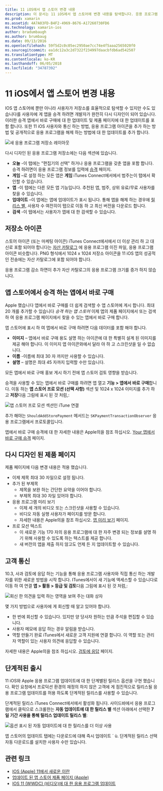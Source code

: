 ```yaml
---
title: 11 iOS에서 앱 스토어 변경 내용
description: 이 문서는 11 iOS에서 앱 스토어에 변경 내용을 탐색합니다. 응용 프로그램의 저장소 아이콘, 승격 된 앱에서 바로 구매, 다시 디자인 된 제품 페이지, 고객 통신 및 단계적된 릴리스 설명합니다.
ms.prod: xamarin
ms.assetid: 4A7A03FD-B4F2-4969-8676-A17260730FD6
ms.technology: xamarin-ios
author: bradumbaugh
ms.author: brumbaug
ms.date: 09/13/2016
ms.openlocfilehash: 59f5d2c0c05ec2950ae7cc74e4f5aaa2565020f0
ms.sourcegitcommit: ea1dc12a3c2d7322f234997daacbfdb6ad542507
ms.translationtype: MT
ms.contentlocale: ko-KR
ms.lasthandoff: 06/05/2018
ms.locfileid: "34787392"
---
```

# <a name="app-store-changes-in-ios-11"></a>11 iOS에서 앱 스토어 변경 내용

IOS 앱 스토어에 뿐만 아니라 사용자가 저장소를 효율적으로 탐색할 수 있지만 수도 있습니다를 사용자에 게 앱을 승격 하려면 개발자가 완전히 다시 디자인이 되어 있습니다. 이러한 승격 앱에서 바로 구매에 대 한 업데이트 및 제품 페이지에 대 한 업데이트를 포함 합니다. 또한 11 iOS 사용자와 통신 하는 방법, 응용 프로그램 아이콘을 추가 하는 방법 및 공개적으로 응용 프로그램을 해제 하는 방법에 대 한 업데이트를 추가 합니다.

![새 응용 프로그램 저장소 레이아웃](app-store-changes-images/image3.jpg)

다시 디자인 된 응용 프로그램 저장소에는 다음 섹션에 있습니다.

- **오늘** -이 탭에는 "편집기의 선택" 하거나 응용 프로그램을 갖춘 앱을 포함 합니다. 승격 하려면이 응용 프로그램 정보를 입력에 [승격](https://developer.apple.com//contact/app-store/promote/) 페이지.
- **게임** –로 설정 하는 모든 앱은 **게임** iTunes Connect에서에서 범주는이 탭에서 확인할 수 있습니다.
- **앱** -이 탭에는 다른 모든 앱 기능입니다. 추천된 앱, 범주, 상위 유료/무료 사용자를 찾을 수 있습니다.
- **업데이트** –이 앱에는 앱에 업데이트가 표시 됩니다. 통해 앱을 해제 하는 경우에 [릴리스 별](#Phased_Release), 사용자 수 여전히이 탭으로 이동 하 고 최신 버전을 다운로드 합니다.
- **검색** -이 탭에서는 사용자가 앱에 대 한 검색할 수 있습니다.

## <a name="store-icon"></a>저장소 아이콘

스토어 아이콘 (또는 마케팅 아이콘) iTunes Connect에서에서 더 이상 관리 하 고 대신로 포함 되어야 합니다는 [자산 카탈로그](~/ios/app-fundamentals/images-icons/app-icons.md) 에 응용 프로그램 이진 파일, 응용 프로그램 아이콘 비슷합니다. PNG 형식에서 1024 x 1024 저장소 아이콘을 11 iOS 앱의 성공적인 전송에는 자산 카탈로그에 포함 되어야 합니다.

응용 프로그램 감소 하면이 추가 자산 카탈로그의 응용 프로그램 크기를 증가 하지 않습니다.


## <a name="in-app-purchases-promoted-in-the-app-store"></a>앱 스토어에서 승격 하는 앱에서 바로 구매

Apple 했습니다 앱에서 바로 구매를 더 쉽게 검색할 수 앱 스토어에 게시 합니다. 최대 20 개를 추가할 수 있습니다 _승격 하는 앱 스토어_ 이제 앱의 제품 페이지에서 또는 검색 하 여 응용 프로그램 페이지에서 찾을 수 있는 앱에서 바로 구매 합니다.

앱 스토어에 표시 하 여 앱에서 바로 구매 하려면 다음 데이터를 포함 해야 합니다.

- **이미지** – 앱에서 바로 구매 용도 설명 하는 아이콘에 대 한 특별히 설계 된 이미지를 제공 해야 합니다. 이 이미지 앱 아이콘와에서 달라 야 하 고 스크린샷을 일 수 없습니다.
- **이름** -이름에 최대 30 자 까지만 사용할 수 있습니다.
- **설명** – 설명은 최대 45 자까지 입력할 수만 있습니다.

모든 앱에서 바로 구매 홍보 게시 하기 전에 앱 스토어 검토 영향을 받습니다.

승격을 사용할 수 있는 앱에서 바로 구매를 하려면 앱 열고 **기능 > 앱에서 바로 구매**합니다. 이동 하는 **앱 스토어 프로 모션 (선택 사항)** 섹션 및 1024 x 1024 이미지를 추가 하 고 **저장**다음 그림에 표시 된 것 처럼,:

![앱 스토어 프로 모션 섹션인 iTune 연결](app-store-changes-images/image4.png)

추가 해야는 `ShouldAddStorePayment` 메서드는 `SKPaymentTransactionObserver` 응용 프로그램에서 프로토콜입니다.

앱에서 바로 구매 승격에 대 한 자세한 내용은 Apple의을 참조 하십시오. [Your 앱에서 바로 구매 승격](https://developer.apple.com/app-store/promoting-in-app-purchases/) 페이지.

## <a name="redesigned-product-page"></a>다시 디자인 된 제품 페이지

제품 페이지에 다음 변경 내용은 적용 했습니다.

- 이제 제목 최대 30 자일으로 설정 됩니다.
- 추가 된 부제목
    - 제목을 보완 하는 간단한 요약을 이어야 합니다.
    - 부제목 최대 30 자일 있어야 합니다.
- 응용 프로그램 미리 보기
    - 이제 세 개의 비디오 또는 스크린샷을 사용할 수 있습니다.
    - 비디오 자동 실행 사용자가 페이지를 방문 합니다.
    - 자세한 내용은 Apple의을 참조 하십시오. [앱 미리 보기](https://developer.apple.com/app-store/app-previews/) 페이지.
- 프로 모션 텍스트
    - 이 새로운 기능 170 자의 응용 프로그램에 대 한 자주 변경 되는 정보를 설명 하기 위해 사용할 수 있도록 하는 텍스트를 제공 합니다.
    - 새 버전의 앱을 제출 하지 않고도 언제 든 지 업데이트할 수 있습니다.

## <a name="customer-communication"></a>고객 통신

10.3, 사과 검토에 응답 하는 기능을 통해 응용 프로그램 사용자와 직접 통신 하는 개발자를 위한 새로운 방법을 시작 합니다. ITunes에서이 새 기능에 액세스할 수 있습니다로 이동 하 여 연결 **앱 > 활동 > 등급 및 검토**다음 그림에 표시 된 것 처럼,:

![회신 한 의견을 입력 하는 영역을 보여 주는 대화 상자](app-store-changes-images/image5.png)

몇 가지 방법으로 사용자에 게 회신할 때 알고 있어야 합니다.

- 한 번에 회신할 수 있습니다. 있지만 양 당사자 원하는 만큼 주석을 편집할 수 있습니다.
- 사용자 메모에 응답 하는 경우 알림을 받습니다.
- 역할 만들기 완료 iTunes에서 새로운 고객 지원에 연결 합니다. 이 역할 또는 관리자 역할이 있는 사용자 의견에 응답할 수 있습니다.

자세한 내용은 Apple의을 참조 하십시오. [검토에 응답](https://developer.apple.com/app-store/responding-to-reviews/) 페이지.

<a name="Phased_Release"/>

## <a name="phased-release"></a>단계적된 출시

11 iOS와 Apple 응용 프로그램 업데이트에 대 한 단계별된 릴리스 옵션을 구현 했습니다. 확인 요청에서 프로덕션 환경의 재정의 하지 않은 고객에 게 점진적으로 릴리스될 응용 프로그램 업데이트를 허용 하도록 단계적된 릴리스를 사용할 수 있습니다.

단계적된 릴리스 iTunes Connect에서에서 활성화 됩니다. 사이드바에서 응용 프로그램에서 클릭으로 스크롤한는 **자동 업데이트에 대 한 릴리스 별** 섹션 아래에서 선택한 **7 일 기간 사용을 통해 릴리스 업데이트 릴리스 별**:

![옵션 표시 된 자동 업데이트에 대 한 릴리스를 더 이상 사용](app-store-changes-images/image6.png)

앱 스토어의 업데이트 탭에는 다운로드에 대해 즉시 업데이트 ´ ù. 단계적된 릴리스 선택 자동 다운로드를 설치한 사용자 수만 있습니다.


## <a name="related-links"></a>관련 링크

- [IOS (Apple) 11에서 새로운 이란](https://developer.apple.com/ios/)
- [업데이트 된 앱 스토어 제품 페이지 (Apple)](https://developer.apple.com/app-store/product-page/)
- [IOS 11 (WWDC) (비디오)에 대 한 응용 프로그램 업데이트](https://developer.apple.com/videos/play/wwdc2017/204/)
